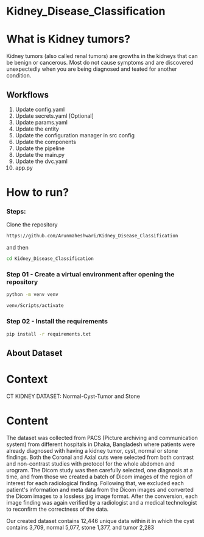 # Kidney_Disease_Classification

# What is Kidney tumors?

Kidney tumors (also called renal tumors) are growths in the kidneys that can be benign or cancerous. Most do not cause symptoms and are discovered unexpectedly when you are being diagnosed and teated for another condition.


## Workflows

1. Update config.yaml
2. Update secrets.yaml [Optional]
3. Update params.yaml
4. Update the entity
5. Update the configuration manager in src config
6. Update the components
7. Update the pipeline
8. Update the main.py
9. Update the dvc.yaml
10. app.py

# How to run?

### Steps:

Clone the repository

```bash
https://github.com/Arunmaheshwari/Kidney_Disease_Classification
```
and then

```bash
cd Kidney_Disease_Classification
```


### Step 01 - Create a virtual environment after opening the repository

```bash
python -m venv venv
```

```bash
venv/Scripts/activate
```

### Step 02 - Install the requirements
```bash
pip install -r requirements.txt
```
























## About Dataset

# Context
CT KIDNEY DATASET: Normal-Cyst-Tumor and Stone

# Content
The dataset was collected from PACS (Picture archiving and communication system) from different hospitals in Dhaka, Bangladesh where patients were already diagnosed with having a kidney tumor, cyst, normal or stone findings. Both the Coronal and Axial cuts were selected from both contrast and non-contrast studies with protocol for the whole abdomen and urogram. The Dicom study was then carefully selected, one diagnosis at a time, and from those we created a batch of Dicom images of the region of interest for each radiological finding. Following that, we excluded each patient's information and meta data from the Dicom images and converted the Dicom images to a lossless jpg image format. After the conversion, each image finding was again verified by a radiologist and a medical technologist to reconfirm the correctness of the data.

Our created dataset contains 12,446 unique data within it in which the cyst contains 3,709, normal 5,077, stone 1,377, and tumor 2,283